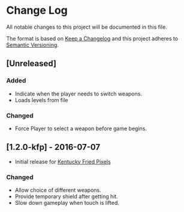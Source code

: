 # Change Log
All notable changes to this project will be documented in this file.

The format is based on [Keep a Changelog](http://keepachangelog.com/)
and this project adheres to [Semantic Versioning](http://semver.org/).

## [Unreleased]
### Added
- Indicate when the player needs to switch weapons.
- Loads levels from file

### Changed
- Force Player to select a weapon before game begins.

## [1.2.0-kfp] - 2016-07-07
- Initial release for [Kentucky Fried Pixels](https://itch.io/b/122/kentucky-fried-pixels)

### Changed
- Allow choice of different weapons.
- Provide temporary shield after getting hit.
- Slow down gameplay when touch is lifted.
